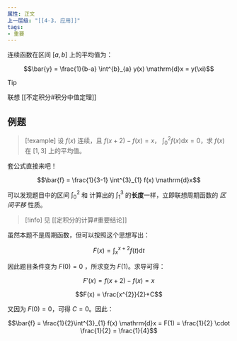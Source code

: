 ```yaml
---
属性: 正文
上一层级: "[[4-3. 应用]]"
tags:
- 重要
---
```


连续函数在区间 $[a,b]$ 上的平均值为：

$$\bar{y} = \frac{1}{b-a} \int^{b}_{a} y(x) \mathrm{d}x = y(\xi)$$

> [!tip] 
> 联想 [[不定积分#积分中值定理]]

## 例题

> [!example] 
> 设 $f(x)$ 连续，且 $f(x+2) - f(x) = x$， $\int^{2}_{0} f(x) \mathrm{d}x = 0$，求 $f(x)$ 在 $[1,3]$ 上的平均值。

套公式直接来吧！

$$\bar{f} = \frac{1}{3-1} \int^{3}_{1} f(x) \mathrm{d}x$$

可以发现题目中的区间 $\int^{2}_{0}$ 和 计算出的 $\int^{3}_{1}$ 的**长度**一样，立即联想周期函数的 *区间平移* 性质。

> [!info] 
> 见 [[定积分的计算#重要结论]]

虽然本题不是周期函数，但可以按照这个思想写出：

$$F(x) = \int^{x+2}_{x} f(t) \mathrm{d}t$$

因此题目条件变为 $F(0) = 0$ ，所求变为 $F(1)$。求导可得：

$$F'(x) = f(x+2) - f(x) = x$$

$$F(x) = \frac{x^{2}}{2}+C$$

又因为 $F(0) = 0$，可得 $C = 0$。因此：

$$\bar{f} = \frac{1}{2}\int^{3}_{1} f(x) \mathrm{d}x = F(1) = \frac{1}{2} \cdot \frac{1}{2} = \frac{1}{4}$$

